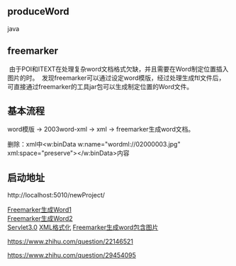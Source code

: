 ## produceWord
java 

## freemarker
  由于POI和ITEXT在处理复杂word文档格式欠缺，并且需要在Word制定位置插入图片的时。
  发现freemarker可以通过设定word模版，经过处理生成ftl文件后，可直接通过freemarker的工具jar包可以生成制定位置的Word文件。
  
## 基本流程
word模版 -> 2003word-xml -> xml -> freemarker生成word文档。

删除：xml中<w:binData w:name="wordml://02000003.jpg" xml:space="preserve"></w:binData>内容

## 启动地址
http://localhost:5010/newProject/

[Freemarker生成Word1](http://blog.csdn.net/jackfrued/article/details/39449021)</br>
[Freemarker生成Word2](http://ylcodes01.blog.51cto.com/5607366/1842693)</br>
[Servlet3.0](http://blog.csdn.net/zhongweijian/article/details/8279650)
[XML格式化](http://tool.oschina.net/codeformat/xml)
[Freemarker生成word包含图片](https://www.ctolib.com/topics-86012.html)

https://www.zhihu.com/question/22146521

https://www.zhihu.com/question/29454095

